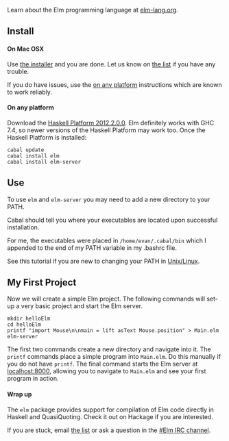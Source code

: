 Learn about the Elm programming language at [elm-lang.org](http://elm-lang.org/).


## Install

#### On Mac OSX

Use [the installer](https://dl.dropboxusercontent.com/u/5850974/Elm/Elm.pkg) and you are done.
Let us know on [the list](https://groups.google.com/forum/?fromgroups#!forum/elm-discuss)
if you have any trouble.

If you do have issues, use the [on any platform](#on-any-platform) instructions which are known to work reliably.

#### On any platform

Download the [Haskell Platform 2012.2.0.0](http://hackage.haskell.org/platform/).
Elm definitely works with GHC 7.4, so newer versions of the Haskell Platform may work too.
Once the Haskell Platform is installed:

    cabal update
    cabal install elm
    cabal install elm-server

## Use

To use `elm` and `elm-server` you may need to add a new directory to your PATH.

Cabal should tell you where your executables are located upon
successful installation.

For me, the executables were placed in `/home/evan/.cabal/bin` which I
appended to the end of my PATH variable in my .bashrc file.

See this tutorial if you are new to changing your PATH in
[Unix/Linux](http://www.cyberciti.biz/faq/unix-linux-adding-path/).

## My First Project

Now we will create a simple Elm project.
The following commands will set-up a very basic project and start the Elm server.

    mkdir helloElm
    cd helloElm
    printf "import Mouse\n\nmain = lift asText Mouse.position" > Main.elm
    elm-server

The first two commands create a new directory and navigate into it. The `printf`
commands place a simple program into `Main.elm`. Do this manually if you do not
have `printf`. The final command starts the Elm server at [localhost:8000](http://localhost:8000/),
allowing you to navigate to `Main.elm` and see your first program in action.

#### Wrap up

The `elm` package provides support for compilation of Elm code directly in Haskell and QuasiQuoting.
Check it out on Hackage if you are interested.

If you are stuck, email [the list](https://groups.google.com/forum/?fromgroups#!forum/elm-discuss)
or ask a question in the [#Elm IRC channel](http://webchat.freenode.net/?channels=elm).
